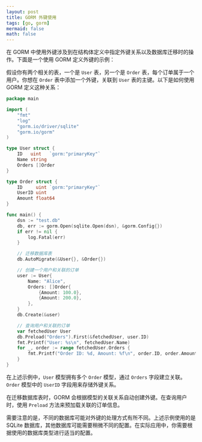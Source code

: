 ```yaml
---
layout: post
title: GORM 外键使用
tags: [go, gorm] 
mermaid: false
math: false
---  
```


在 GORM 中使用外键涉及到在结构体定义中指定外键关系以及数据库迁移时的操作。下面是一个使用 GORM 定义外键的示例：

假设你有两个相关的表，一个是 `User` 表，另一个是 `Order` 表，每个订单属于一个用户。你想在 `Order` 表中添加一个外键，关联到 `User` 表的主键。以下是如何使用 GORM 定义这种关系：

```go
package main

import (
	"fmt"
	"log"
	"gorm.io/driver/sqlite"
	"gorm.io/gorm"
)

type User struct {
	ID   uint   `gorm:"primaryKey"`
	Name string
	Orders []Order
}

type Order struct {
	ID     uint `gorm:"primaryKey"`
	UserID uint
	Amount float64
}

func main() {
	dsn := "test.db"
	db, err := gorm.Open(sqlite.Open(dsn), &gorm.Config{})
	if err != nil {
		log.Fatal(err)
	}

	// 迁移数据库表
	db.AutoMigrate(&User{}, &Order{})

	// 创建一个用户和关联的订单
	user := User{
		Name: "Alice",
		Orders: []Order{
			{Amount: 100.0},
			{Amount: 200.0},
		},
	}
	db.Create(&user)

	// 查询用户和关联的订单
	var fetchedUser User
	db.Preload("Orders").First(&fetchedUser, user.ID)
	fmt.Printf("User: %s\n", fetchedUser.Name)
	for _, order := range fetchedUser.Orders {
		fmt.Printf("Order ID: %d, Amount: %f\n", order.ID, order.Amount)
	}
}
```

在上述示例中，`User` 模型拥有多个 `Order` 模型，通过 `Orders` 字段建立关联。`Order` 模型中的 `UserID` 字段用来存储外键关系。

在迁移数据库表时，GORM 会根据模型的关联关系自动创建外键。在查询用户时，使用 `Preload` 方法来预加载关联的订单信息。

需要注意的是，不同的数据库可能对外键的处理方式有所不同。上述示例使用的是 SQLite 数据库，其他数据库可能需要稍微不同的配置。在实际应用中，你需要根据使用的数据库类型进行适当的配置。